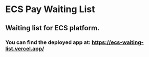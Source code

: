 # ECS Pay Waiting List

## Waiting list for ECS platform.

### You can find the deployed app at: https://ecs-waiting-list.vercel.app/
